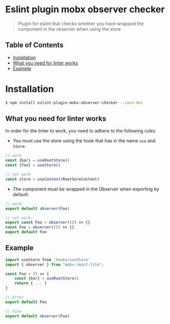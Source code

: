 # Eslint plugin mobx observer checker

> Plugin for eslint that checks whether you have wrapped the component in the observer when using the store

## Table of Contents

* [Installation](#installation)
* [What you need for linter works](#what-you-need-for-linter-works)
* [Example](#example)

# Installation

```sh
$ npm install eslint-plugin-mobx-observer-checker --save-dev
```

## What you need for linter works

In order for the linter to work, you need to adhere to the following rules:
 - You must use the store using the hook that has in the name ```use``` and ```Store```:

```js
// work
const {bar} = useRootStore()
const {foo} = useStore()

// not work
const store = useContext(RootSoreContext)
```

 - The component must be wrapped in the Observer when exporting by default:

```js
// work:
export default observer(Foo) 

// not work:
export const Foo = observer(()) => {}
const Foo = observer(()) => {}
export default Foo
```

## Example

```js
import useStore from 'hooks/useStore'
import { observer } from "mobx-react-lite";

const Foo = () => {
	const {bar} = useRootStore()
	return { ... }
}

// Error
export default Foo 

// Fine
export default observer(Foo) 
```
